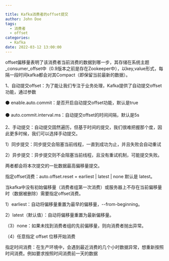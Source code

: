 ```yaml
---

title: Kafka消费者的offset提交
author: John Doe
tags:
  - 消费者
  - offset
categories:
  - Kafka
date: 2022-03-12 13:00:00
---
```


offset偏移量表明了该消费者当前消费的数据到哪一步，其存储在系统主题_consumer_offset中（0.9版本之前是存在Zookeeper中），以key,value形式，每隔一段时间kafka都会对其Compact（即保留当前最新的数据）。

1、自动提交offset：为了能让我们专注于业务处理，Kafka提供了自动提交offset功能，通过参数

⚫ enable.auto.commit：是否开启自动提交offset功能，默认是true

⚫ auto.commit.interval.ms：自动提交offset的时间间隔，默认是5s


2、手动提交：自动提交固然遍历，但基于时间的提交，我们很难把握那个度，因此更多时候，我们可以选择手动提交。

1）同步提交：同步提交会阻塞当前线程，一直到成功为止，并且失败会自动重试

2）异步提交：异步提交则不会阻塞当前线程，且没有重试机制，可能提交失败。

两者都会将本次提交的一批数据最高偏移量提交。

指定offset消费：auto.offset.reset = earliest | latest | none 默认是 latest。

当kafka中没有初始偏移量（消费者组第一次消费）或服务器上不存在当前偏移量时（数据被删除）需要指定offset消费。

1）earliest：自动将偏移量重置为最早的偏移量，--from-beginning。

2）latest（默认值）：自动将偏移量重置为最新偏移量。

（3）none：如果未找到消费者组的先前偏移量，则向消费者抛出异常。

（4）任意指定 offset 位移开始消费

指定时间消费：在生产环境中，会遇到最近消费的几个小时数据异常，想重新按照时间消费。例如要求按照时间消费前一天的数据
